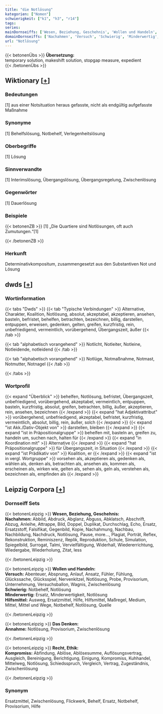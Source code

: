 ```yaml
---
title: "die Notlösung"
kategorien: ["Nomen"]
schwierigkeit: ["k1", "h3", "r14"]
tags:
series:
mainDornseiffs: ['Wesen, Beziehung, Geschehnis', 'Wollen und Handeln', 'Das Denken', 'Recht, Ethik']
domainDornseiffs: ['Nachahmen', 'Versuch', 'Schwierig', 'Minderwertig', 'Hilfsmittel', 'Annahme', 'Kompromiss']
url: "Notlösung"
---
```


{{< betonenÜbs >}}
**Übersetzung:**  
temporary  solution, makeshift solution, stopgap measure, expedient  
{{< /betonenÜbs >}}

## Wiktionary [[+](https://de.wiktionary.org/wiki/Notlösung)]

### Bedeutungen
[1] aus einer Notsituation heraus gefasste, nicht als endgültig aufgefasste Maßnahme  

### Synonyme
[1] Behelfslösung, Notbehelf, Verlegenheitslösung  

### Oberbegriffe
[1] Lösung  

### Sinnverwandte
[1] Interimslösung, Übergangslösung, Übergangsregelung, Zwischenlösung  

### Gegenwörter
[1] Dauerlösung  

### Beispiele
{{< betonenZB >}}
[1] „Die Quartiere sind Notlösungen, oft auch Zumutungen.“[1]  

{{< /betonenZB >}}
### Herkunft
Determinativkompositum, zusammengesetzt aus den Substantiven Not und Lösung  



## dwds [[+](https://www.dwds.de/wb/Notlösung)]

### Wortinformation
{{< tabs "Dwds" >}}
{{< tab "Typische Verbindungen" >}}
Alternative, Charakter, Koalition, Notlösung, absolut, akzeptabel, akzeptieren, ansehen, basteln, befristet, behelfen, betrachten, bezeichnen, billig, darstellen, entpuppen, erweisen, gedenken, gelten, greifen, kurzfristig, rein, unbefriedigend, vermeintlich, vorübergehend, Übergangszeit, äußer
{{< /tab >}}

{{< tab "alphabetisch vorangehend" >}}
Notlicht, Notleiter, Notleine, Notleidende, notleidend
{{< /tab >}}

{{< tab "alphabetisch vorangehend" >}}
Notlüge, Notmaßnahme, Notmast, Notmutter, Notnagel
{{< /tab >}}

{{< /tabs >}}

### Wortprofil
{{< expand "Überblick" >}} behelfen, Notlösung, befristet, Übergangszeit, unbefriedigend, vorübergehend, akzeptabel, vermeintlich, entpuppen, basteln, kurzfristig, absolut, greifen, betrachten, billig, äußer, akzeptieren, rein, ansehen, bezeichnen {{< /expand >}}
{{< expand "hat Adjektivattribut" >}} vorübergehend, unbefriedigend, akzeptabel, befristet, kurzfristig, vermeintlich, absolut, billig, rein, äußer, solch {{< /expand >}}
{{< expand "ist Akk./Dativ-Objekt von" >}} darstellen, bleiben {{< /expand >}}
{{< expand "ist in Präpositionalgruppe" >}} behelfen mit, basteln an, greifen zu, handeln um, suchen nach, halten für {{< /expand >}}
{{< expand "in Koordination mit" >}} Alternative {{< /expand >}}
{{< expand "hat Präpositionalgruppe" >}} für Übergangszeit, in Situation {{< /expand >}}
{{< expand "ist Prädikativ von" >}} Koalition, er {{< /expand >}}
{{< expand "ist in vergl. Wortgruppe" >}} vorsehen als, akzeptieren als, gedenken als, wählen als, denken als, betrachten als, ansehen als, kommen als, erscheinen als, wirken wie, gelten als, sehen als, geln als, verstehen als, bezeichnen als, empfinden als {{< /expand >}}

## Leipzig Corpora [[+](https://corpora.uni-leipzig.de/en/res?word=Notlösung&corpusId=deu_newscrawl-public_2018)]

### Dornseiff Sets
{{< betonenLeipzig >}}
**Wesen, Beziehung, Geschehnis:**  
**Nachahmen:** Abbild, Abdruck, Abglanz, Abguss, Abklatsch, Abschrift, Abzug, Anleihe, Attrappe, Bild, Doppel, Duplikat, Durchschlag, Echo, Ersatz, Ersatzstoff, Falsifikat, Gegenbild, Kopie, Nachahmung, Nachbau, Nachbildung, Nachdruck, Notlösung, Pause, more..., Plagiat, Porträt, Reflex, Rekonstruktion, Reminiszenz, Replik, Reproduktion, Schule, Simulation, Spiegelbild, Surrogat, Talmi, Vervielfältigung, Widerhall, Wiedererrichtung, Wiedergabe, Wiederholung, Zitat, less  

{{< /betonenLeipzig >}}


{{< betonenLeipzig >}}
**Wollen und Handeln:**  
**Versuch:** Abenteuer, Absprung, Anlauf, Ansatz, Fühler, Fühlung, Glückssache, Glücksspiel, Nervenkitzel, Notlösung, Probe, Provisorium, Unternehmung, Versuchsballon, Wagnis, Zwischenlösung  
**Schwierig:** Notbehelf, Notlösung  
**Minderwertig:** Ersatz, Minderwertigkeit, Notlösung  
**Hilfsmittel:** Ausweg, Ersatzmittel, Hilfe, Hilfsmittel, Maßregel, Medium, Mittel, Mittel und Wege, Notbehelf, Notlösung, Quelle  

{{< /betonenLeipzig >}}


{{< betonenLeipzig >}}
**Das Denken:**  
**Annahme:** Notlösung, Provisorium, Zwischenlösung  

{{< /betonenLeipzig >}}


{{< betonenLeipzig >}}
**Recht, Ethik:**  
**Kompromiss:** Abfindung, Ablöse, Ablösesumme, Auflösungsvertrag, Ausgleich, Bereinigung, Berichtigung, Einigung, Kompromiss, Kuhhandel, Mittelweg, Notlösung, Schiedsspruch, Vergleich, Vertrag, Zugeständnis, Zwischenlösung  

{{< /betonenLeipzig >}}

### Synonym
Ersatzmittel, Zwischenlösung, Flickwerk, Behelf, Ersatz, Notbehelf, Provisorium, Hilfe

